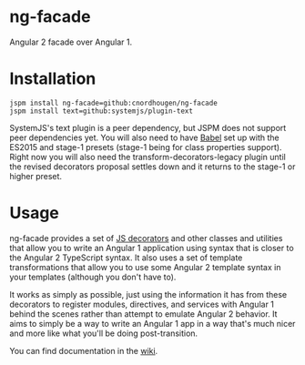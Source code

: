 # ng-facade
Angular 2 facade over Angular 1.

# Installation
```
jspm install ng-facade=github:cnordhougen/ng-facade
jspm install text=github:systemjs/plugin-text
```
SystemJS's text plugin is a peer dependency, but JSPM does not support peer dependencies yet. You will also need to have [Babel](https://babeljs.io) set up with the ES2015 and stage-1 presets (stage-1 being for class properties support). Right now you will also need the transform-decorators-legacy plugin until the revised decorators proposal settles down and it returns to the stage-1 or higher preset.

# Usage
ng-facade provides a set of [JS decorators](https://tc39.github.io/proposal-decorators/) and other classes and utilities that allow you to write an Angular 1 application using syntax that is closer to the Angular 2 TypeScript syntax. It also uses a set of template transformations that allow you to use some Angular 2 template syntax in your templates (although you don't have to).

It works as simply as possible, just using the information it has from these decorators to register modules, directives, and services with Angular 1 behind the scenes rather than attempt to emulate Angular 2 behavior. It aims to simply be a way to write an Angular 1 app in a way that's much nicer and more like what you'll be doing post-transition.

You can find documentation in the [wiki](https://github.com/SPSCommerce/ng-facade/wiki).
